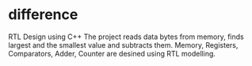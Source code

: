 # difference
RTL Design using C++
The project reads data bytes from memory, finds largest and the smallest value and subtracts them.
Memory, Registers, Comparators, Adder, Counter are desined using RTL modelling.
